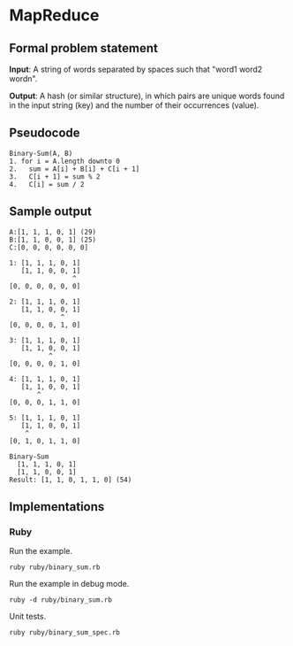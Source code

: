MapReduce
=========

## Formal problem statement

**Input**: A string of words separated by spaces such that "word1 word2 wordn".

**Output**: A hash (or similar structure), in which pairs are unique words
found in the input string (key) and the number of their occurrences (value).

## Pseudocode

    Binary-Sum(A, B)
    1. for i = A.length downto 0
    2.   sum = A[i] + B[i] + C[i + 1]
    3.   C[i + 1] = sum % 2
    4.   C[i] = sum / 2

## Sample output

    A:[1, 1, 1, 0, 1] (29)
    B:[1, 1, 0, 0, 1] (25)
    C:[0, 0, 0, 0, 0, 0]

    1: [1, 1, 1, 0, 1]
       [1, 1, 0, 0, 1]
                    ^
    [0, 0, 0, 0, 0, 0]

    2: [1, 1, 1, 0, 1]
       [1, 1, 0, 0, 1]
                 ^
    [0, 0, 0, 0, 1, 0]

    3: [1, 1, 1, 0, 1]
       [1, 1, 0, 0, 1]
              ^
    [0, 0, 0, 0, 1, 0]

    4: [1, 1, 1, 0, 1]
       [1, 1, 0, 0, 1]
           ^
    [0, 0, 0, 1, 1, 0]

    5: [1, 1, 1, 0, 1]
       [1, 1, 0, 0, 1]
        ^
    [0, 1, 0, 1, 1, 0]

    Binary-Sum
      [1, 1, 1, 0, 1]
      [1, 1, 0, 0, 1]
    Result: [1, 1, 0, 1, 1, 0] (54)

## Implementations

### Ruby

Run the example.

    ruby ruby/binary_sum.rb

Run the example in debug mode.

    ruby -d ruby/binary_sum.rb

Unit tests.

    ruby ruby/binary_sum_spec.rb
